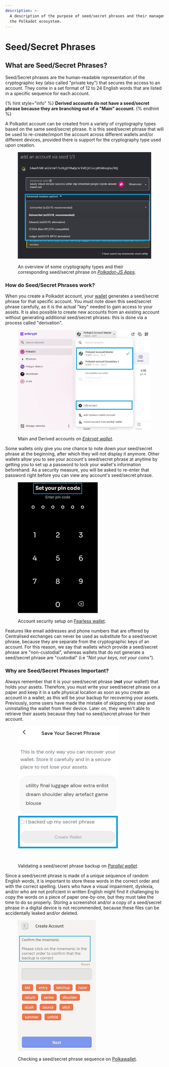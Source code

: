 ```yaml
---
description: >-
  A description of the purpose of seed/secret phrases and their management in
  the Polkadot ecosystem.
---
```


# Seed/Secret Phrases

## What are Seed/Secret Phrases?

Seed/Secret phrases are the human-readable representation of the cryptographic key (also called "private key") that secures the access to an account. They come in a set format of 12 to 24 English words that are listed in a specific sequence for each account.

{% hint style="info" %}
**Derived accounts do not have a seed/secret phrase because they are branching out of a "Main" account.**&#x20;
{% endhint %}



A Polkadot account can be created from a variety of cryptography types based on the same seed/secret phrase. It is this seed/secret phrase that will be used to re-create/import the account across different wallets and/or different devices, provided there is support for the cryptography type used upon creation.

<figure><img src="../../.gitbook/assets/S_SPPJSApps.JPG" alt="Polkadot-JS Apps showing some cryptography types and their corresponding seed/secret phrase."><figcaption><p>An overview of some cryptography types and their corresponding seed/secret phrase on <a href="https://polkadot.js.org/apps/?rpc=wss%3A%2F%2Frpc.polkadot.io#/accounts"><em>Polkadot-JS Apps</em></a>.</p></figcaption></figure>



### How do Seed/Secret Phrases work?

When you create a Polkadot account, your [wallet](../../useful-tools/wallets.md) generates a seed/secret phrase for that specific account. You must note down this seed/secret phrase carefully, as it is the actual "key" needed to gain access to your assets. It is also possible to create new accounts from an existing account without generating additional seed/secret phrases: this is done via a process called "derivation".&#x20;

<figure><img src="../../.gitbook/assets/S_SPEnkrypt.JPG" alt="A view of main and derived accounts on Enkrypt wallet."><figcaption><p>Main and Derived accounts on <a href="https://www.enkrypt.com/"><em>Enkrypt wallet</em></a>.</p></figcaption></figure>



Some wallets only give you one chance to note down your seed/secret phrase at the beginning, after which they will not display it anymore. Other wallets allow you to see your account's seed/secret phrase at anytime by getting you to set up a password to lock your wallet's information beforehand. As a security measure, you will be asked to re-enter that password right before you can view any account's seed/secret phrase.

<figure><img src="../../.gitbook/assets/S_SPFearless (1).jpg" alt="The Fearless Wallet&#x27;s interface that requests users to a enter a PIN code."><figcaption><p>Account security setup on <a href="https://fearlesswallet.io/">Fearless wallet</a>.</p></figcaption></figure>

Features like email addresses and phone numbers that are offered by Centralised exchanges can never be used as substitute for a seed/secret phrase, because they are separate from the cryptographic keys of an account. For this reason, we say that wallets which provide a seed/secret phrase are "non-custodial", whereas wallets that do not generate a seed/secret phrase are "custodial" (i.e _"Not your keys, not your coins"_).



### Why are Seed/Secret Phrases Important?

Always remember that it is your seed/secret phrase (**not** your wallet!) that holds your assets. Therefore, you must write your seed/secret phrase on a paper and keep it in a safe physical location as soon as you create an account in a wallet; as this will be your backup for recovering your assets. Previously, some users have made the mistake of skipping this step and uninstalling the wallet from their device. Later on, they weren't able to retrieve their assets because they had no seed/secret phrase for their account.

<figure><img src="../../.gitbook/assets/S_SPParallel.JPG" alt="The interface of Parallel wallet displaying the seed/secret phrase of an account."><figcaption><p>Validating a seed/secret phrase backup on <a href="https://parallel.fi/"><em>Parallel wallet</em></a>.</p></figcaption></figure>



Since a seed/secret phrase is made of a unique sequence of random English words, it is important to store these words in the correct order and with the correct spelling. Users who have a visual impairment, dyslexia, and/or who are not proficient in written English might find it challenging to copy the words on a piece of paper one-by-one, but they must take the time to do so properly. Storing a screenshot and/or a copy of a seed/secret phrase in a digital device is not recommended, because these files can be accidentally leaked and/or deleted.

<figure><img src="../../.gitbook/assets/S_SPPolkawallet.jpg" alt="The interface of Polkawallet app asking users to confirm that they backed up their seed/secret phrase."><figcaption><p>Checking a seed/secret phrase sequence on <a href="https://polkawallet.io/">Polkawallet</a>.</p></figcaption></figure>

